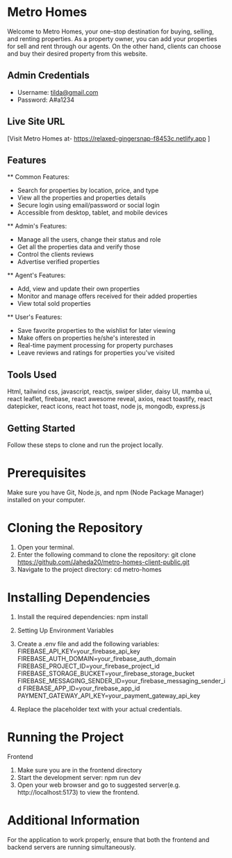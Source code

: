 # Metro Homes

Welcome to Metro Homes, your one-stop destination for buying, selling, and renting properties. As a property owner, you can add your properties for sell and rent through our agents. On the other hand, clients can choose and buy their desired property from this website.

## Admin Credentials
- Username: tilda@gmail.com
- Password: A#a1234

## Live Site URL
[Visit Metro Homes at- https://relaxed-gingersnap-f8453c.netlify.app ]

## Features
** Common Features: 
- Search for properties by location, price, and type
- View all the properties and properties details
- Secure login using email/password or social login
- Accessible from desktop, tablet, and mobile devices

** Admin's Features:
- Manage all the users, change their status and role
- Get all the properties data and verify those
- Control the clients reviews
- Advertise verified properties

** Agent's Features: 
- Add, view and update their own properties
- Monitor and manage offers received for their added properties
- View total sold properties

** User's Features: 
- Save favorite properties to the wishlist for later viewing
- Make offers on properties he/she's interested in
- Real-time payment processing for property purchases
- Leave reviews and ratings for properties you've visited


## Tools Used
Html, tailwind css, javascript, reactjs, swiper slider, daisy UI, mamba ui, react leaflet, firebase, react awesome reveal, axios, react toastify, react datepicker, react icons, react hot toast, node js, mongodb, express.js

## Getting Started
Follow these steps to clone and run the project locally.

# Prerequisites
Make sure you have Git, Node.js, and npm (Node Package Manager) installed on your computer.

# Cloning the Repository
1. Open your terminal.
2. Enter the following command to clone the repository: git clone https://github.com/Jaheda20/metro-homes-client-public.git
3. Navigate to the project directory: cd metro-homes

# Installing Dependencies

1. Install the required dependencies: npm install
2. Setting Up Environment Variables
3. Create a .env file and add the following variables:
FIREBASE_API_KEY=your_firebase_api_key
FIREBASE_AUTH_DOMAIN=your_firebase_auth_domain
FIREBASE_PROJECT_ID=your_firebase_project_id
FIREBASE_STORAGE_BUCKET=your_firebase_storage_bucket
FIREBASE_MESSAGING_SENDER_ID=your_firebase_messaging_sender_id
FIREBASE_APP_ID=your_firebase_app_id
PAYMENT_GATEWAY_API_KEY=your_payment_gateway_api_key

5. Replace the placeholder text with your actual credentials.

# Running the Project
Frontend
1. Make sure you are in the frontend directory
2. Start the development server: npm run dev
3. Open your web browser and go to suggested server(e.g. http://localhost:5173) to view the frontend.

# Additional Information
For the application to work properly, ensure that both the frontend and backend servers are running simultaneously.


